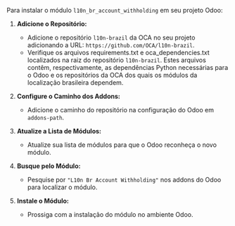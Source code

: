 Para instalar o módulo `l10n_br_account_withholding` em seu projeto Odoo:

1. **Adicione o Repositório:**
   - Adicione o repositório `l10n-brazil` da OCA no seu projeto adicionando a URL: `https://github.com/OCA/l10n-brazil`.
   - Verifique os arquivos requirements.txt e oca_dependencies.txt localizados na raiz do repositório `l10n-brazil`. Estes arquivos contêm, respectivamente, as dependências Python necessárias para o Odoo e os repositórios da OCA dos quais os módulos da localização brasileira dependem.

2. **Configure o Caminho dos Addons:**
   - Adicione o caminho do repositório na configuração do Odoo em `addons-path`.

3. **Atualize a Lista de Módulos:**
   - Atualize sua lista de módulos para que o Odoo reconheça o novo módulo.

4. **Busque pelo Módulo:**
   - Pesquise por `"L10n Br Account Withholding"` nos addons do Odoo para localizar o módulo.

5. **Instale o Módulo:**
   - Prossiga com a instalação do módulo no ambiente Odoo.

